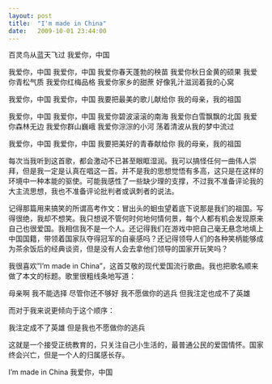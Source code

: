 ```yaml
---
layout: post
title:  "I'm made in China"
date:   2009-10-01 23:44:00
---
```

百灵鸟从蓝天飞过 
我爱你，中国 
 
我爱你，中国 
我爱你，中国 
我爱你春天蓬勃的秧苗 
我爱你秋日金黄的硕果 
我爱你青松气质 
我爱你红梅品格 
我爱你家乡的甜蔗 
好像乳汁滋润着我的心窝 
 
我爱你，中国 
我爱你，中国 
我要把最美的歌儿献给你 
我的母亲，我的祖国 
 
我爱你，中国 
我爱你，中国 
我爱你碧波滚滚的南海 
我爱你白雪飘飘的北国 
我爱你森林无边 
我爱你群山巍峨 
我爱你淙淙的小河 
荡着清波从我的梦中流过 
 
我爱你，中国 
我爱你，中国 
我要把美好的青春献给你 
我的母亲，我的祖国 
 
每次当我听到这首歌，都会激动不已甚至眼眶湿润。我可以搞怪任何一曲伟人崇拜，但是我一定是认真在唱这一首。并不是我的思想觉悟有多高，这只是在这样的环境中一种本能的驱使。可能我感性了一些缺少理的支撑，不过我不准备评论我的大主流思想，我也不准备评论批判者或讽刺者的说法。 
 
记得那篇用来搞笑的所谓高考作文：冒出头的蛔虫望着底下说那是我们的祖国。写得很绝，我却不想笑。我只想说不管何时何地何情何景，每个人都有机会发现原来自己也很爱国。我相信我不是一个人。还记得我们在游戏中把自己毫无悬念地填上中国国籍，带领着国家队夺得冠军的自豪感吗？还记得领导人们的各种笑柄能够成为茶余饭后的经典谈资，但是没有人会去拿他们领导的国家开玩笑吗？ 
 
我很喜欢”I’m made in China”，这首艾敬的现代爱国流行歌曲。我也把歌名顺来做了本文的标题。歌里很粗线条地写道： 
 
母亲啊 
我不能选择 
尽管你还不够好 
我不愿做你的逃兵 
但我注定也成不了英雄 
 
而对于我来说更倾向于这个顺序： 
 
我注定成不了英雄 
但是我也不愿做你的逃兵 
 
这就是一个接受正统教育的，只关注自己小生活的，最普通公民的爱国情怀。国家终会兴亡，但是一个人的归属感长存。 
 
I’m made in China 
我爱你，中国 
 